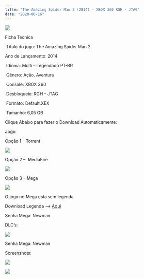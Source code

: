 ```yaml
---
title: "The Amazing Spider Man 2 (2014) - XBOX 360 RGH - JTAG"
date: "2020-06-16"
---
```


[![](https://1.bp.blogspot.com/-5VpomRsCzsc/XulByLyYz4I/AAAAAAAAMZI/b1dqFAJfjXMIhFiYrnSkjthjil-WJ0ungCK4BGAsYHg/s320/L3oZc0U.jpg)](https://1.bp.blogspot.com/-5VpomRsCzsc/XulByLyYz4I/AAAAAAAAMZI/b1dqFAJfjXMIhFiYrnSkjthjil-WJ0ungCK4BGAsYHg/s1500/L3oZc0U.jpg)

Ficha Técnica

 Titulo do jogo: The Amazing Spider Man 2

Ano de Lançamento: 2014 

 Idioma: Multi – Legendado PT-BR

 Gênero: Ação, Aventura

 Console: XBOX 360

 Desbloqueio: RGH – JTAG

 Formato: Default.XEX

 Tamanho: 6,05 GB

Clique Abaixo para fazer o Download Automaticamente:

Jogo:

Opção 1 – Torrent

[![](https://1.bp.blogspot.com/-eNerQjlxWXg/Xsyoy1YwxPI/AAAAAAAAG8o/qs-0XGNQDR4jSn0uGinE3EzKZZ6GoZnEACPcBGAYYCw/s1600/LINK1.png)](https://zee.gl/e47MSsW0)

Opção 2 –  MediaFire

[![](https://1.bp.blogspot.com/-IbH7YOEVnL8/XtsdXL1HALI/AAAAAAAAKII/cd2qn8tymbgR_DK4wQy8mRjmkGYakZ2vwCK4BGAsYHg/MEDIAFIRE1.png)](https://zee.gl/SWztaZU)

Opção 3 – Mega

[![](https://1.bp.blogspot.com/-fysMBE_30yA/XtsW8rOzeTI/AAAAAAAAKHQ/yEg2otqCtcAfsWIP0xI63y3c0eWdDVksQCK4BGAsYHg/MEGA.png)](https://zee.gl/iC6jf)

O jogo no Mega esta sem legenda

Download Legenda —> [Aqui](http://www.hennrensodo.com/di9tq9{40dcdfd0a3f176073d713beaee4fcd56db243ec708877a2e730ba987ecd6f1ab}5Etulqqb/asm2_br-v1.00[].exe)

Senha Mega: Newman

DLC’s:

[![](https://1.bp.blogspot.com/-fysMBE_30yA/XtsW8rOzeTI/AAAAAAAAKHQ/yEg2otqCtcAfsWIP0xI63y3c0eWdDVksQCK4BGAsYHg/MEGA.png)](https://zee.gl/y2ztZb)

Senha Mega: Newman

Screenshots:

[![](https://1.bp.blogspot.com/-CPbQlDfwmLY/XulBymmrJuI/AAAAAAAAMZM/AaqY-W_C3dA-mza-gZHr9jwrX5dL14VcwCK4BGAsYHg/w500-h281/maxresdefault{40dcdfd0a3f176073d713beaee4fcd56db243ec708877a2e730ba987ecd6f1ab}2B{40dcdfd0a3f176073d713beaee4fcd56db243ec708877a2e730ba987ecd6f1ab}25281{40dcdfd0a3f176073d713beaee4fcd56db243ec708877a2e730ba987ecd6f1ab}2529.jpg)](https://1.bp.blogspot.com/-CPbQlDfwmLY/XulBymmrJuI/AAAAAAAAMZM/AaqY-W_C3dA-mza-gZHr9jwrX5dL14VcwCK4BGAsYHg/s1280/maxresdefault{40dcdfd0a3f176073d713beaee4fcd56db243ec708877a2e730ba987ecd6f1ab}2B{40dcdfd0a3f176073d713beaee4fcd56db243ec708877a2e730ba987ecd6f1ab}25281{40dcdfd0a3f176073d713beaee4fcd56db243ec708877a2e730ba987ecd6f1ab}2529.jpg)

[![](https://1.bp.blogspot.com/-dcznIPVFI9w/XulBzK8rqZI/AAAAAAAAMZQ/cLy56LnnkVADToKsO7k8xX4jWi8360VxwCK4BGAsYHg/w500-h281/maxresdefault{40dcdfd0a3f176073d713beaee4fcd56db243ec708877a2e730ba987ecd6f1ab}2B{40dcdfd0a3f176073d713beaee4fcd56db243ec708877a2e730ba987ecd6f1ab}25282{40dcdfd0a3f176073d713beaee4fcd56db243ec708877a2e730ba987ecd6f1ab}2529.jpg)](https://1.bp.blogspot.com/-dcznIPVFI9w/XulBzK8rqZI/AAAAAAAAMZQ/cLy56LnnkVADToKsO7k8xX4jWi8360VxwCK4BGAsYHg/s1280/maxresdefault{40dcdfd0a3f176073d713beaee4fcd56db243ec708877a2e730ba987ecd6f1ab}2B{40dcdfd0a3f176073d713beaee4fcd56db243ec708877a2e730ba987ecd6f1ab}25282{40dcdfd0a3f176073d713beaee4fcd56db243ec708877a2e730ba987ecd6f1ab}2529.jpg)
